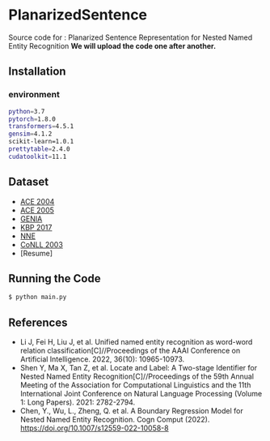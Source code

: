 # PlanarizedSentence
Source code for : Planarized Sentence Representation for Nested Named Entity Recognition
**We will upload the code one after another.**
## Installation
### environment
```bash
python=3.7
pytorch=1.8.0
transformers=4.5.1
gensim=4.1.2
scikit-learn=1.0.1
prettytable=2.4.0
cudatoolkit=11.1
```

## Dataset
- [ACE 2004](https://catalog.ldc.upenn.edu/LDC2005T09)
- [ACE 2005](https://catalog.ldc.upenn.edu/LDC2006T06)
- [GENIA](http://www.geniaproject.org/genia-corpus)
- [KBP 2017](https://catalog.ldc.upenn.edu/LDC2017D55)
- [NNE](https://aclanthology.org/P19-1510.pdf)
- [CoNLL 2003](https://www.clips.uantwerpen.be/conll2003/ner/)
- [Resume]



## Running the Code
```bash
$ python main.py
```


## References
* Li J, Fei H, Liu J, et al. Unified named entity recognition as word-word relation classification[C]//Proceedings of the AAAI Conference on Artificial Intelligence. 2022, 36(10): 10965-10973.
* Shen Y, Ma X, Tan Z, et al. Locate and Label: A Two-stage Identifier for Nested Named Entity Recognition[C]//Proceedings of the 59th Annual Meeting of the Association for Computational Linguistics and the 11th International Joint Conference on Natural Language Processing (Volume 1: Long Papers). 2021: 2782-2794.
* Chen, Y., Wu, L., Zheng, Q. et al. A Boundary Regression Model for Nested Named Entity Recognition. Cogn Comput (2022). https://doi.org/10.1007/s12559-022-10058-8

